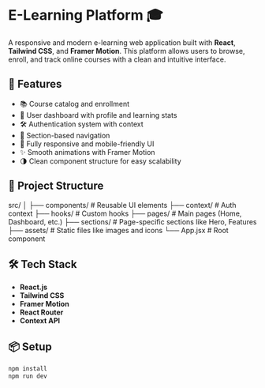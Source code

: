 # E-Learning Platform 🎓

A responsive and modern e-learning web application built with **React**, **Tailwind CSS**, and **Framer Motion**. This platform allows users to browse, enroll, and track online courses with a clean and intuitive interface.

## 🚀 Features

- 📚 Course catalog and enrollment
- 👤 User dashboard with profile and learning stats
- 🛠 Authentication system with context
- 🧭 Section-based navigation
- 📱 Fully responsive and mobile-friendly UI
- ✨ Smooth animations with Framer Motion
- 🌗 Clean component structure for easy scalability

## 🧱 Project Structure
src/
│
├── components/ # Reusable UI elements
├── context/ # Auth context
├── hooks/ # Custom hooks
├── pages/ # Main pages (Home, Dashboard, etc.)
├── sections/ # Page-specific sections like Hero, Features
├── assets/ # Static files like images and icons
└── App.jsx # Root component


## 🛠 Tech Stack

- **React.js**
- **Tailwind CSS**
- **Framer Motion**
- **React Router**
- **Context API**

## 📦 Setup

```bash
npm install
npm run dev


